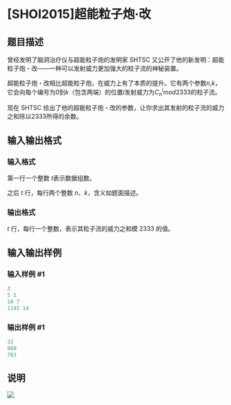 # [SHOI2015]超能粒子炮·改

## 题目描述

曾经发明了脑洞治疗仪与超能粒子炮的发明家 SHTSC 又公开了他的新发明：超能粒子炮・改——一种可以发射威力更加强大的粒子流的神秘装置。

超能粒子炮・改相比超能粒子炮，在威力上有了本质的提升。它有两个参数$n$,$k$，它会向每个编号为$0$到$k$（包含两端）的位置$i$发射威力为$C_{n}^{i} mod 2333$的粒子流。

现在 SHTSC 给出了他的超能粒子炮・改的参数，让你求出其发射的粒子流的威力之和除以$2333$所得的余数。

## 输入输出格式

### 输入格式

第一行一个整数 $t$表示数据组数。

之后 $t$ 行，每行两个整数 $n$、$k$，含义如题面描述。

### 输出格式

$t$ 行，每行一个整数，表示其粒子流的威力之和模 $2333$ 的值。

## 输入输出样例

### 输入样例 #1

```cpp
3
5 5
10 7
1145 14
```


### 输出样例 #1

```cpp
32
968
763
```


## 说明

![](https://cdn.luogu.com.cn/upload/pic/16203.png)

